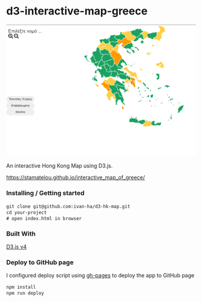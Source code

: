 # d3-interactive-map-greece

![Interactive map](interactive-map-screenshot.png)


An interactive Hong Kong Map using D3.js.

https://stamatelou.github.io/interactive_map_of_greece/

### Installing / Getting started

```shell
git clone git@github.com:ivan-ha/d3-hk-map.git
cd your-project
# open index.html in browser
```

### Built With
[D3.js v4](https://d3js.org)

### Deploy to GitHub page

I configured deploy script using [gh-pages](https://github.com/tschaub/gh-pages) to deploy the app to GitHub page

```shell
npm install
npm run deploy
```
